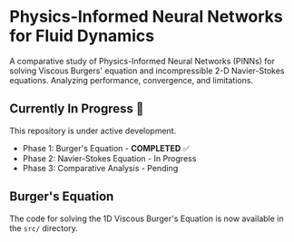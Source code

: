 # Physics-Informed Neural Networks for Fluid Dynamics
A comparative study of Physics-Informed Neural Networks (PINNs) for solving Viscous Burgers' equation and incompressible 2-D Navier-Stokes equations. Analyzing performance, convergence, and limitations.

## Currently In Progress 🚧
This repository is under active development.
*   Phase 1: Burger's Equation - **COMPLETED** ✅
*   Phase 2: Navier-Stokes Equation - In Progress
*   Phase 3: Comparative Analysis - Pending

## Burger's Equation
The code for solving the 1D Viscous Burger's Equation is now available in the `src/` directory.
